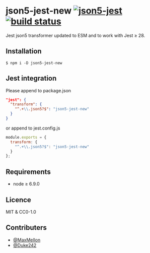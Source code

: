 # json5-jest-new [![json5-jest](https://img.shields.io/npm/v/json5-jest-new.svg?longCache=true)](https://www.npmjs.com/package/json5-jest-new) [![build status](https://travis-ci.org/Duke242/json5-jest.svg?branch=master)](https://travis-ci.org/Duke242/json5-jest)

Jest json5 transformer updated to ESM and to work with Jest ≥ 28.

## Installation
```
$ npm i -D json5-jest-new
```

## Jest integration
Please append to package.json
```json
"jest": {
  "transform": {
    "^.+\\.json5?$": "json5-jest-new"
  }
}
```

or append to jest.config.js
```js
module.exports = {
  transform: {
    "^.+\\.json5?$": "json5-jest-new"
  }
};
```

## Requirements
- node ≥ 6.9.0

## Licence
MIT & CC0-1.0

## Contributers
- [@MaxMellon](https://github.com/MaxMEllon)
- [@Duke242](https://github.com/Duke242)

